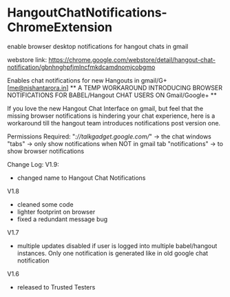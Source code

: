 HangoutChatNotifications-ChromeExtension
========================================

enable browser desktop notifications for hangout chats in gmail

webstore link: https://chrome.google.com/webstore/detail/hangout-chat-notification/gbnhnghpfjmlncfmkdcamdnomjcobgmo

Enables chat notifications for new Hangouts in gmail/G+ [me@nishantarora.in]
** A TEMP WORKAROUND INTRODUCING BROWSER NOTIFICATIONS FOR BABEL/Hangout CHAT USERS ON Gmail/Google+ **

If you love the new Hangout Chat Interface on gmail, but feel that the missing browser notifications is hindering your chat experience, here is a workaround till the hangout team introduces notifications post version one.

Permissions Required:
"*://talkgadget.google.com/*" -> the chat windows
"tabs" -> only show notifications when NOT in gmail tab
"notifications" -> to show browser notifications

Change Log:
V1.9:
- changed name to Hangout Chat Notifications

V1.8
- cleaned some code
- lighter footprint on browser
- fixed a redundant message bug

V1.7
- multiple updates disabled if user is logged into multiple babel/hangout instances. Only one notification is generated like in old google chat notification

V1.6
- released to Trusted Testers
